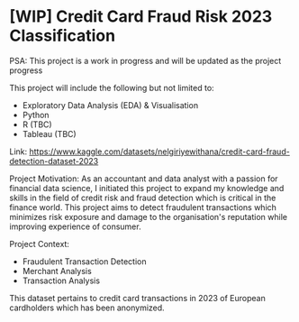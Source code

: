 # [WIP] Credit Card Fraud Risk 2023 Classification

PSA: This project is a work in progress and will be updated as the project progress

This project will include the following but not limited to: 
- Exploratory Data Analysis (EDA) & Visualisation
- Python
- R (TBC)
- Tableau (TBC)

Link: https://www.kaggle.com/datasets/nelgiriyewithana/credit-card-fraud-detection-dataset-2023

Project Motivation:
As an accountant and data analyst with a passion for financial data science, I initiated this project to expand my knowledge and skills in the field of credit risk and fraud detection which is critical in the finance world. This project aims to detect fraudulent transactions which minimizes risk exposure and damage to the organisation's reputation while improving experience of consumer.  

Project Context: 
- Fraudulent Transaction Detection
- Merchant Analysis
- Transaction Analysis

This dataset pertains to credit card transactions in 2023 of European cardholders which has been anonymized.  
